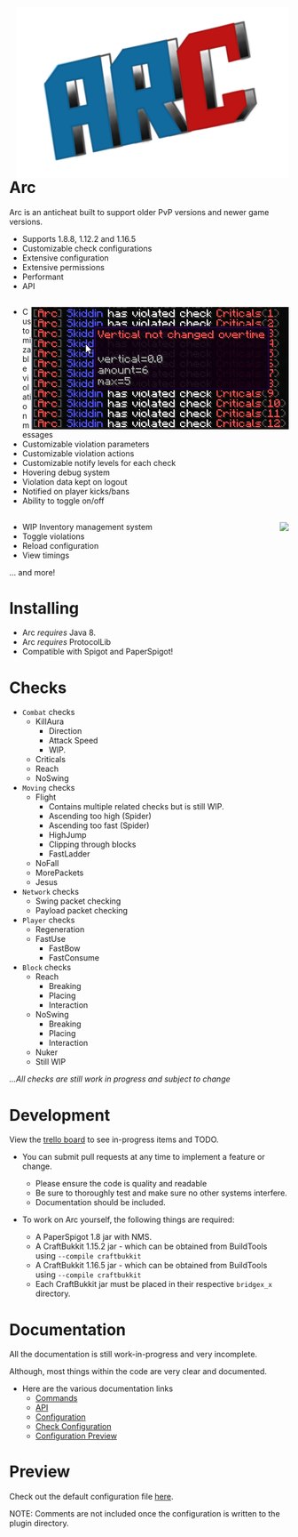 <img align="right" src="test.png">

# Arc
Arc is an anticheat built to support older PvP versions and newer game versions.

* Supports 1.8.8, 1.12.2 and 1.16.5
* Customizable check configurations
* Extensive configuration
* Extensive permissions
* Performant
* API
##

<img align="right" src="violationdebug.png">

* Customizable violation messages
* Customizable violation parameters
* Customizable violation actions
* Customizable notify levels for each check
* Hovering debug system
* Violation data kept on logout
* Notified on player kicks/bans
* Ability to toggle on/off


##

<img align="right" src="https://i.imgur.com/P4otxe9.png">

* WIP Inventory management system
* Toggle violations
* Reload configuration
* View timings

... and more!

# Installing
* Arc *requires* Java 8.
* Arc *requires* ProtocolLib
* Compatible with Spigot and PaperSpigot!

# Checks

* `Combat` checks
  * KillAura
    * Direction
    * Attack Speed
    * WIP.
  * Criticals
  * Reach
  * NoSwing
* `Moving` checks
  * Flight
    * Contains multiple related checks but is still WIP.
    * Ascending too high (Spider)
    * Ascending too fast (Spider)
    * HighJump
    * Clipping through blocks
    * FastLadder
  * NoFall
  * MorePackets
  * Jesus
* `Network` checks
  * Swing packet checking
  * Payload packet checking
* `Player` checks
  * Regeneration
  * FastUse
    * FastBow
    * FastConsume
* `Block` checks
  * Reach
    * Breaking
    * Placing
    * Interaction
  * NoSwing
    * Breaking
    * Placing
    * Interaction
  * Nuker
  * Still WIP

*...All checks are still work in progress and subject to change*

# Development

View the [trello board](https://trello.com/b/Ytgv320C/arc) to see in-progress items and TODO.

* You can submit pull requests at any time to implement a feature or change.
  * Please ensure the code is quality and readable
  * Be sure to thoroughly test and make sure no other systems interfere.
  * Documentation should be included.

* To work on Arc yourself, the following things are required:
  * A PaperSpigot 1.8 jar with NMS.
  * A CraftBukkit 1.15.2 jar - which can be obtained from BuildTools using `--compile craftbukkit`
  * A CraftBukkit 1.16.5 jar - which can be obtained from BuildTools using `--compile craftbukkit`
  * Each CraftBukkit jar must be placed in their respective `bridgex_x` directory.

# Documentation

All the documentation is still work-in-progress and very incomplete.

Although, most things within the code are very clear and documented.

* Here are the various documentation links
  * [Commands](https://github.com/Vrekt/Arc/wiki/Commands) 
  * [API](https://github.com/Vrekt/Arc/wiki/API)
  * [Configuration](https://github.com/Vrekt/Arc/wiki/Configuration)
  * [Check Configuration](https://github.com/Vrekt/Arc/wiki/Check-configuration)
  * [Configuration Preview](https://github.com/Vrekt/Arc/wiki/Configuration-Preview)
 

# Preview
Check out the default configuration file [here](https://github.com/Vrekt/Arc/wiki/Configuration-Preview).

NOTE: Comments are not included once the configuration is written to the plugin directory.
